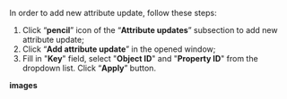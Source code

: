 In order to add new attribute update, follow these steps:

1. Click “**pencil**” icon of the “**Attribute updates**” subsection to add new attribute update;
2. Click “**Add attribute update**” in the opened window;
3. Fill in "**Key**" field, select "**Object ID**" and "**Property ID**" from the dropdown list. Click “**Apply**” button.

**images**
